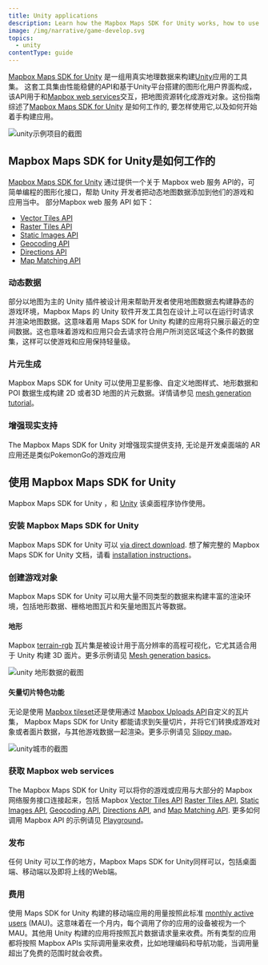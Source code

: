 ```yaml
---
title: Unity applications
description: Learn how the Mapbox Maps SDK for Unity works, how to use it, and how to get started building applications.
image: /img/narrative/game-develop.svg
topics:
  - unity
contentType: guide
---
```


[Mapbox Maps SDK for Unity](https://www.mapbox.com/unity-sdk/) 是一组用真实地理数据来构建[Unity](https://unity3d.com/)应用的工具集。 这套工具集由性能稳健的API和基于Unity平台搭建的图形化用户界面构成，该API用于和[Mapbox web services](https://docs.mapbox.com/api/)交互，把地图资源转化成游戏对象。这份指南综述了[Mapbox Maps SDK for Unity](/help/glossary/mapbox-maps-sdk-for-unity/) 是如何工作的, 要怎样使用它,以及如何开始着手构建应用。

<img src="/help/img/unity/unity-blocks.png" alt="unity示例项目的截图">

## Mapbox Maps SDK for Unity是如何工作的

[Mapbox Maps SDK for Unity](https://www.mapbox.com/unity-sdk/) 通过提供一个关于 Mapbox web 服务 API的，可简单编程的图形化接口，帮助 Unity 开发者把动态地图数据添加到他们的游戏和应用当中。 部分Mapbox web 服务 API 如下：
- [Vector Tiles API](https://docs.mapbox.com/api/maps/#vector-tiles)
- [Raster Tiles API](https://docs.mapbox.com/api/maps/#raster-tiles)
- [Static Images API](https://docs.mapbox.com/api/maps/#static-images)
- [Geocoding API](https://docs.mapbox.com/api/search/#geocoding)
- [Directions API](https://docs.mapbox.com/api/navigation/#directions)
- [Map Matching API](https://docs.mapbox.com/api/navigation/#map-matching)

### 动态数据

部分以地图为主的 Unity 插件被设计用来帮助开发者使用地图数据去构建静态的游戏环境，Mapbox Maps 的 Unity 软件开发工具包在设计上可以在运行时请求并渲染地图数据。这意味着用 Maps SDK for Unity 构建的应用将只展示最近的空间数据。这也意味着游戏和应用只会去请求符合用户所浏览区域这个条件的数据集，这样可以使游戏和应用保持轻量级。

### 片元生成

Mapbox Maps SDK for Unity 可以使用卫星影像、自定义地图样式、地形数据和 POI 数据生成构建 2D 或者3D 地图的片元数据。详情请参见 [mesh generation tutorial](/help/tutorials/unity-mesh-pt-1/)。

### 增强现实支持

The Mapbox Maps SDK for Unity 对增强现实提供支持, 无论是开发桌面端的 AR 应用还是类似PokemonGo的游戏应用

## 使用 Mapbox Maps SDK for Unity

Mapbox Maps SDK for Unity ，和 [Unity](https://unity3d.com/) 该桌面程序协作使用。

### 安装 Mapbox Maps SDK for Unity

Mapbox Maps SDK for Unity 可以 [via direct download](https://www.mapbox.com/unity/). 想了解完整的 Mapbox Maps SDK for Unity 文档，请看 [installation instructions](https://www.mapbox.com/unity-sdk/#install)。

### 创建游戏对象

Mapbox Maps SDK for Unity 可以用大量不同类型的数据来构建丰富的渲染环境，包括地形数据、栅格地图瓦片和矢量地图瓦片等数据。

#### 地形

Mapbox [terrain-rgb](https://www.mapbox.com/blog/terrain-rgb/) 瓦片集是被设计用于高分辨率的高程可视化，它尤其适合用于 Unity 构建 3D 面片。更多示例请见 [Mesh generation basics](https://www.mapbox.com/mapbox-unity-sdk/docs/03-examples.html#mesh-generation-basics)。

<img src="/help/img/unity/unity-terrain.png" alt=" unity 地形数据的截图">

#### 矢量切片特色功能

无论是使用 [Mapbox tileset](https://www.mapbox.com/vector-tiles/)还是使用通过 [Mapbox Uploads API](https://docs.mapbox.com/api/maps/#uploads)自定义的瓦片集， Mapbox Maps SDK for Unity 都能请求到矢量切片，并将它们转换成游戏对象或者面片数据，与其他游戏数据一起渲染。更多示例请见 [Slippy map](https://www.mapbox.com/mapbox-unity-sdk/docs/03-examples.html#slippy-vector-terrain)。

<img src="/help/img/unity/unity-city.png" alt="unity城市的截图">

### 获取 Mapbox web services

The Mapbox Maps SDK for Unity 可以将你的游戏或应用与大部分的 Mapbox 网络服务接口连接起来，包括 Mapbox [Vector Tiles API](https://docs.mapbox.com/api/maps/#vector-tiles) [Raster Tiles API](https://docs.mapbox.com/api/maps/#raster-tiles), [Static Images API](https://docs.mapbox.com/api/maps/#static-images), [Geocoding API](https://docs.mapbox.com/api/search/#geocoding), [Directions API](https://docs.mapbox.com/api/navigation/#directions), and [Map Matching API](https://docs.mapbox.com/api/navigation/#map-matching). 更多如何调用 Mapbox API 的示例请见 [Playground](https://www.mapbox.com/mapbox-unity-sdk/docs/03-examples.html#playground)。

### 发布

任何 Unity 可以工作的地方，Mapbox Maps SDK for Unity同样可以，包括桌面端、移动端以及即将上线的Web端。

### 费用

使用 Maps SDK for Unity 构建的移动端应用的用量按照此标准 [monthly active users](/help/glossary/monthly-active-users/) (MAU)。这意味着在一个月内，每个调用了你的应用的设备被视为一个 MAU。其他用 Unity 构建的应用将按照瓦片数据请求量来收费。所有类型的应用都将按照 Mapbox APIs 实际调用量来收费，比如地理编码和导航功能，当调用量超出了免费的范围时就会收费。
